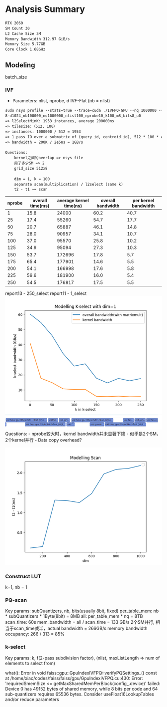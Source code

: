 # Analysis Summary

```txt
RTX 2060
SM Count 30
L2 Cache Size 3M
Memory Bandwidth 312.97 GiB/s
Memory Size 5.77GB
Core Clock 1.68GHz
```

## Modeling
batch_size
### IVF
- Parameters: nlist, nprobe, d
IVF-Flat (nb = nlist)

```txt
sudo nsys profile --stats=true --trace=cuda ./IVFPQ-GPU --nq 1000000 --nlist 100000 --nprobe 100 --k 100
8-d1024_nb100000_nq1000000_nlist100_nprobe10_k100_m8_bits8_u0
=> l2SelectMinK: 1953 instances, average 200000ns
=> tilesize:（512, 100）
=> instances: 1000000 / 512 = 1953
=> 1 pass IO over a submatrix of (query_id, centroid_id), 512 * 100 * 4Byte = 200KB, 
=> bandwidth = 200K / 2e5ns = 1GB/s 

Questions:
    kernel之间的overlap => nsys file
    用了多少SM => 2
    grid_size 512x8

    dim = 1, k = 100
    separate scan(multiplication) / l2select (same k)
    t2 - t1 ~= scan
```

| nprobe | overall time(ms) | average kernel time(ns) | overall bandwidth | per kernel bandwidth |
| - | - | - | - | - |
| 1 | 15.8 | 24000 | 60.2 | 40.7 |
| 25 | 17.4 | 55260 | 54.7 | 17.7 |
| 50 | 20.7 | 65887 | 46.1 | 14.8 |
| 75 | 28.0 | 90957 | 34.1 | 10.7 |
| 100 | 37.0 | 95570 | 25.8 | 10.2 |
| 125 | 34.9 | 95094 | 27.3 | 10.3 | 
| 150 | 53.7 | 172696 | 17.8 | 5.7 |
| 175 | 65.4 | 177901 | 14.6 | 5.5 |
| 200 | 54.1 | 166998 | 17.6 | 5.8 |
| 225 | 59.6 | 181900 | 16.0 | 5.4 |
| 250 | 54.5 | 176817 | 17.5 | 5.5 |

report13 - 250_select
report11 - 1_select
![](my/Modelling_K-select_with_dim=1.png)
![](my/k_select_SMs.png)
Questions:
    - nprobe较大时，kernel bandwidth并未显著下降
    - 似乎是2个SM，2个kernel并行
    - Data copy overhead?

![](my/modeling_scan.png)

### Construct LUT
k=1, nb = 1
### PQ-scan

Key params: subQuantizers, nb, bits(usually 8bit, fixed)
per_table_mem: nb * subQuantizers * 1Byte(8bit) = 8MB
all: per_table_mem * nq = 8TB
scan_time: 60s
mem_bandwidth =  all / scan_time = 133 GB/s
2个SM并行, 相当于scan_time减半，actual bandwidth = 266GB/s
memory bandwidth occupancy: 266 / 313 = 85%

### k-select
Key params: k, f(2-pass subdivision factor), (nlist, maxListLength => num of elements to select from)

  what():  Error in void faiss::gpu::GpuIndexIVFPQ::verifyPQSettings_() const at /home/xiao/codes/faiss/faiss/gpu/GpuIndexIVFPQ.cu:430: Error: 'requiredSmemSize <= getMaxSharedMemPerBlock(config_.device)' failed: Device 0 has 49152 bytes of shared memory, while 8 bits per code and 64 sub-quantizers requires 65536 bytes. Consider useFloat16LookupTables and/or reduce parameters


